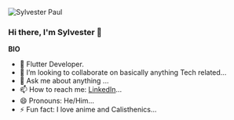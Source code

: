 ![Sylvester Paul](https://img.shields.io/badge/sylvester-paul-David?style=social&logo=github
)

### Hi there, I'm Sylvester 👋

<b>BIO</b><br>
- 🔭 Flutter Developer.
- 👯 I’m looking to collaborate on basically anything Tech related...
- 💬 Ask me about anything ...
- 📫 How to reach me: [LinkedIn](https://www.linkedin.com/in/sylvester-paul-ebinehita-1176ab221 )...
- 😄 Pronouns: He/Him...
- ⚡ Fun fact: I love anime and Calisthenics...
<!--
**Sylvester-git/Sylvester-git** is a ✨ _special_ ✨ repository because its `README.md` (this file) appears on your GitHub profile.

Here are some ideas to get you started:

- 🔭 I’m currently working on ...
- 🌱 I’m currently learning ...
- 👯 I’m looking to collaborate on ...
- 🤔 I’m looking for help with ...
- 💬 Ask me about ...
- 📫 How to reach me: ...
- 😄 Pronouns: ...
- ⚡ Fun fact: ...
-->
